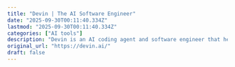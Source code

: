 ```yaml
---
title: "Devin | The AI Software Engineer"
date: "2025-09-30T00:11:40.334Z"
lastmod: "2025-09-30T00:11:40.334Z"
categories: ["AI tools"]
description: "Devin is an AI coding agent and software engineer that helps developers build better software faster. Parallel cloud agents for serious engineering teams."
original_url: "https://devin.ai/"
draft: false
---
```

